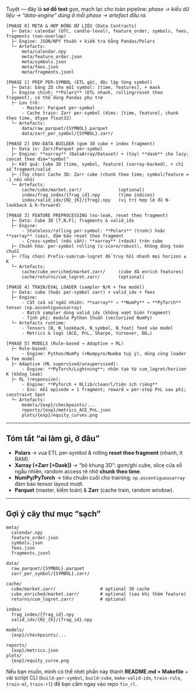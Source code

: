 Tuyệt — đây là **sơ đồ text** gọn, mạch lạc cho toàn pipeline: *phase → kiểu dữ liệu → “data-engine” dùng ở mỗi phase → artefact đầu ra*.

```
[PHASE 0] META & HỢP ĐỒNG DỮ LIỆU (Data Contracts)
  ├─ Data: calendar (UTC, candle-level), feature_order, symbols, fees, fragments (non-overlap)
  ├─ Engine: JSON/NPY thuần + kiểm tra bằng Pandas/Polars
  └─ Artefacts:
      meta/calendar.npy
      meta/feature_order.json
      meta/symbols.json
      meta/fees.json
      meta/fragments.jsonl
```

```
[PHASE 1] PREP PER-SYMBOL (ETL gốc, độc lập từng symbol)
  ├─ Data: bảng 2D cho mỗi symbol: [time, features], + mask
  ├─ Engine chính: **Polars** (ETL nhanh, rolling/reset theo fragment), có thể dùng Pandas phụ trợ
  ├─ Lưu trữ:
      - Master: Parquet per-symbol
      - Cache train: Zarr per-symbol (dims: [time, feature], chunk theo time, dtype float32)
  └─ Artefacts:
      data/raw_parquet/{SYMBOL}.parquet
      data/zarr_per_symbol/{SYMBOL}.zarr/
```

```
[PHASE 2] ENV-DATA BUILDER (gom 3D cube + index fragment)
  ├─ Data in: Zarr/Parquet per-symbol
  ├─ Engine: **xarray** (DataArray/Dataset) + (tùy) **dask** cho lazy; concat theo dim="symbol"
  ├─ Kết quả: Cube 3D [time, symbol, feature] (xarray-backed), + chỉ số fragment/valid
  ├─ (Tùy chọn) Cache 3D: Zarr cube (chunk theo time; symbol/feature = -1 nếu nhỏ)
  └─ Artefacts:
      cache/cube/market.zarr/              (optional)
      index/frag_index/{frag_id}.npy       (time indices)
      index/valid_idx/{N}_{K}/{frag}.npy   (vị trí hợp lệ đủ N-lookback & K-forward)
```

```
[PHASE 3] FEATURE PREPROCESSING (no-leak, reset theo fragment)
  ├─ Data: Cube 3D [T,N,F]; fragments & valid_idx
  ├─ Engine:
      - Stateless/rolling per-symbol: **Polars** (trước) hoặc **xarray** (sau), đảm bảo reset theo fragment
      - Cross-symbol (nếu cần): **xarray** (+dask) trên cube
  ├─ Chuẩn hóa: per-symbol rolling (z-score/robust), không dùng toàn chuỗi
  ├─ (Tùy chọn) Prefix-sum/cum-logret để truy hồi nhanh mọi horizon ≤ K
  └─ Artefacts:
      cache/cube_enriched/market.zarr/     (cube đã enrich features)
      cache/returns/cum_logret.zarr/       (optional)
```

```
[PHASE 4] TRAIN/EVAL LOADER (sampler N/K + fee model)
  ├─ Data: cube (hoặc per-symbol zarr) + valid_idx + fees
  ├─ Engine:
      - Cắt cửa sổ ngẫu nhiên: **xarray** → **NumPy** → **PyTorch** tensor (np.ascontiguousarray)
      - Batch sampler dùng valid_idx (không vượt biên fragment)
      - Tính phí: module Python thuần (vectorized NumPy)
  └─ Artefacts runtime:
      - Tensors [B, N_lookback, N_symbol, N_feat] feed vào model
      - Metrics & logs (ACE, PnL, Sharpe, turnover, DD…)
```

```
[PHASE 5] MODELS (Rule-based → Adaptive → RL)
  ├─ Rule-based:
      - Engine: Python/NumPy (+Numpyro/Numba tuỳ ý), dùng cùng loader & fee model
  ├─ Adaptive (ML supervised/unsupervised):
      - Engine: **PyTorch/Lightning**; nhãn tạo từ cum_logret/horizon K (không leak)
  ├─ RL (responsive):
      - Engine: **PyTorch + RLlib/cleanrl/tiện ích riêng**
      - Env: mỗi episode = 1 fragment; reward = per-step PnL sau phí; constraint Spot
  └─ Artefacts:
      models/{exp}/checkpoints/...
      reports/{exp}/metrics_ACE_PnL.json
      plots/{exp}/equity_curves.png
```

---

## Tóm tắt “ai làm gì, ở đâu”

* **Polars** → vua ETL per-symbol & rolling **reset theo fragment** (nhanh, ít RAM).
* **Xarray (+Zarr [+Dask])** → “bộ khung 3D”: gom/ghi cube, slice cửa sổ ngẫu nhiên, random access rẻ nhờ **chunk theo time**.
* **NumPy/PyTorch** → tiêu chuẩn cuối cho training; `np.ascontiguousarray` đảm bảo tensor layout mượt.
* **Parquet** (master, kiểm toán) & **Zarr** (cache train, random window).

---

## Gợi ý cây thư mục “sạch”

```
meta/
  calendar.npy
  feature_order.json
  symbols.json
  fees.json
  fragments.jsonl

data/
  raw_parquet/{SYMBOL}.parquet
  zarr_per_symbol/{SYMBOL}.zarr/

cache/
  cube/market.zarr/                 # optional 3D cache
  cube_enriched/market.zarr/        # optional (sau khi thêm feature)
  returns/cum_logret.zarr/          # optional

index/
  frag_index/{frag_id}.npy
  valid_idx/{N}_{K}/{frag_id}.npy

models/
  {exp}/checkpoints/...

reports/
  {exp}/metrics.json
plots/
  {exp}/equity_curve.png
```

Nếu bạn muốn, mình có thể nhét phần này thành **README.md + Makefile** + vài script CLI (`build-per-symbol`, `build-cube`, `make-valid-idx`, `train-rule`, `train-ml`, `train-rl`) để bạn cắm ngay vào repo `fin_rl`.
